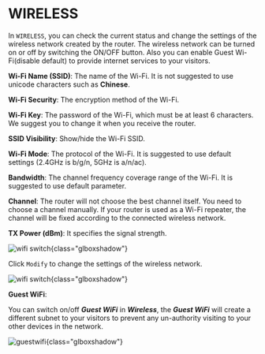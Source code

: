 # WIRELESS

In `WIRELESS`, you can check the current status and change the settings of the wireless network created by the router. The wireless network can be turned on or off by switching the ON/OFF button. Also you can enable Guest Wi-Fi(disable default) to provide internet services to your visitors. 


**Wi-Fi Name (SSID)**: The name of the Wi-Fi. It is not suggested to use unicode characters such as **Chinese**.

**Wi-Fi Security**: The encryption method of the Wi-Fi.  

**Wi-Fi Key**: The password of the Wi-Fi, which must be at least 6 characters. We suggest you to change it when you receive the router.

**SSID Visibility**: Show/hide the Wi-Fi SSID.

**Wi-Fi Mode**: The protocol of the Wi-Fi. It is suggested to use default settings (2.4GHz is b/g/n, 5GHz is a/n/ac).

**Bandwidth**: The channel frequency coverage range of the Wi-Fi. It is suggested to use default parameter. 

**Channel**: The router will not choose the best channel itself. You need to choose a channel manually. If your router is used as a Wi-Fi repeater, the channel will be fixed according to the connected wireless network.

**TX Power (dBm)**: It specifies the signal strength. 

![wifi switch](https://static.gl-inet.com/docs/en/3/setup/gl-xe300/wireless/Wireless.png){class="glboxshadow"}



Click `Modify` to change the settings of the wireless network.

![wifi switch](https://static.gl-inet.com/docs/en/3/setup/gl-xe300/wireless/Wireless2.png){class="glboxshadow"}

**Guest WiFi**: 

You can switch on/off _**Guest WiFi**_ in _**Wireless**_, the _**Guest WiFi**_ will create a different subnet to your visitors to prevent any un-authority visiting to your other devices in the network.

![guestwifi](https://static.gl-inet.com/docs/en/3/setup/gl-xe300/wireless/Wireless3.png){class="glboxshadow"}